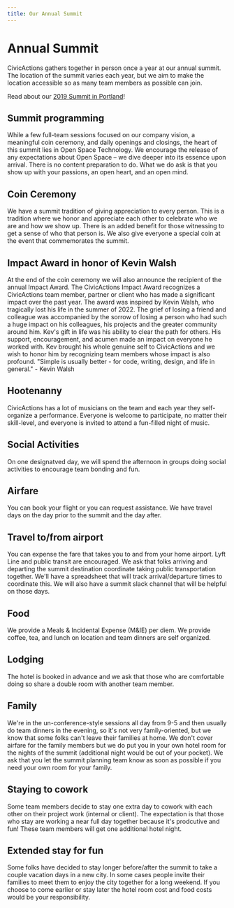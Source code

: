 ```yaml
---
title: Our Annual Summit
---
```


# Annual Summit

CivicActions gathers together in person once a year at our annual summit. The location of the summit varies each year, but we aim to make the location accessible so as many team members as possible can join.

Read about our [2019 Summit in Portland](https://medium.com/civicactions/how-our-distributed-team-makes-up-for-a-year-apart-c68503192d26)!

## Summit programming

While a few full-team sessions focused on our company vision, a meaningful coin ceremony, and daily openings and closings, the heart of this summit lies in Open Space Technology.
We encourage the release of any expectations about Open Space – we dive deeper into its essence upon arrival. There is no content preparation to do. What we do ask is that you show up with your passions, an open heart, and an open mind.

## Coin Ceremony

We have a summit tradition of giving appreciation to every person. This is a tradition where we honor and appreciate each other to celebrate who we are and how we show up. There is an added benefit for those witnessing to get a sense of who that person is. We also give everyone a special coin at the event that commemorates the summit.

## Impact Award in honor of Kevin Walsh

At the end of the coin ceremony we will also announce the recipient of the annual Impact Award. The CivicActions Impact Award recognizes a CivicActions team member, partner or client who has made a significant impact over the past year. The award was inspired by Kevin Walsh, who tragically lost his life in the summer of 2022. The grief of losing a friend and colleague was accompanied by the sorrow of losing a person who had such a huge impact on his colleagues, his projects and the greater community around him. Kev's gift in life was his ability to clear the path for others. His support, encouragement, and acumen made an impact on everyone he worked with. Kev brought his whole genuine self to CivicActions and we wish to honor him by recognizing team members whose impact is also profound.
"Simple is usually better - for code, writing, design, and life in general." - Kevin Walsh

## Hootenanny

CivicActions has a lot of musicians on the team and each year they self-organize a performance. Everyone is welcome to participate, no matter their skill-level, and everyone is invited to attend a fun-filled night of music.

## Social Activities

On one designatved day, we will spend the afternoon in groups doing social activities to encourage team bonding and fun.

## Airfare

You can book your flight or you can request assistance. We have travel days on the day prior to the summit and the day after.

## Travel to/from airport

You can expense the fare that takes you to and from your home airport. Lyft Line and public transit are encouraged.
We ask that folks arriving and departing the summit destination coordinate taking public transportation together. We'll have a spreadsheet that will track arrival/departure times to coordinate this. We will also have a summit slack channel that will be helpful on those days.

## Food

We provide a Meals & Incidental Expense (M&IE) per diem. We provide coffee, tea, and lunch on location and team dinners are self organized.

## Lodging

The hotel is booked in advance and we ask that those who are comfortable doing so share a double room with another team member.

## Family

We're in the un-conference-style sessions all day from 9-5 and then usually do team dinners in the evening, so it's not very family-oriented, but we know that some folks can't leave their families at home. We don't cover airfare for the family members but we do put you in your own hotel room for the nights of the summit (additional night would be out of your pocket). We ask that you let the summit planning team know as soon as possible if you need your own room for your family.

## Staying to cowork

Some team members decide to stay one extra day to cowork with each other on their project work (internal or client). The expectation is that those who stay are working a near full day together because it's prodcutive and fun! These team members will get one additional hotel night.

## Extended stay for fun

Some folks have decided to stay longer before/after the summit to take a couple vacation days in a new city. In some cases people invite their families to meet them to enjoy the city together for a long weekend. If you choose to come earlier or stay later the hotel room cost and food costs would be your responsibility.
